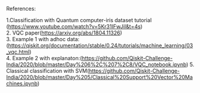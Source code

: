 References:

1.Classification with Quantum computer-iris dataset tutorial (https://www.youtube.com/watch?v=5Kr31IFwJiI&t=4s)<br/>
2. VQC paper(https://arxiv.org/abs/1804.11326)<br/>
3. Example 1 with adhoc data: (https://qiskit.org/documentation/stable/0.24/tutorials/machine_learning/03_vqc.html)<br/>
4. Example 2 with explanaton:(https://github.com/Qiskit-Challenge-India/2020/blob/master/Day%206%2C%207%2C8/VQC_notebook.ipynb)
5. Classical classification with SVM(https://github.com/Qiskit-Challenge-India/2020/blob/master/Day%205/Classical%20Support%20Vector%20Machines.ipynb)



